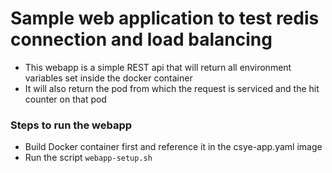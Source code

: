 # Sample web application to test redis connection and load balancing
- This webapp is a simple REST api that will return all environment variables set inside the docker container
- It will also return the pod from which the request is serviced and the hit counter on that pod

### Steps to run the webapp
- Build Docker container first and reference it in the csye-app.yaml image
- Run the script `webapp-setup.sh`
